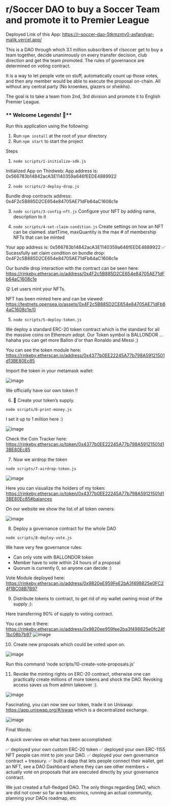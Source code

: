 # r/Soccer DAO to buy a Soccer Team and promote it to Premier League

Deployed Link of this App: https://r-soccer-dao-5tkmznty0-asfandyar-malik.vercel.app/

This is a DAO through which 3.1 million subscribers of r/soccer get to buy a team together, decide unanimously on every transfer decision, club direction and get the team promoted. The rules of governance are determined on voting contract. 

It is a way to let people vote on stuff, automatically count up those votes, and then any member would be able to execute the proposal on-chain. All without any central party (No kroenkes, glazers or sheikhs). 

The goal is to take a team from 2nd, 3rd division and promote it to English Premier League.   

### ** Welcome Legends! 👋**
Run this application using the following:  

1. Run `npm install` at the root of your directory
2. Run `npm start` to start the project


Steps 


1. `node scripts/1-initialize-sdk.js`

Initialized App on Thirdweb: 
App address is: 0x566783b14842acA3E1140359a646fEEDE4889922

2. `node scripts/2-deploy-drop.js`

Bundle drop contracts address: 
0x4F2c5B885D2CE654e84705AE71dFb64aC1608c1e


3. `node scripts/3-config-nft.js`
Configure your NFT by adding name, description to it

4. `node scripts/4-set-claim-condition.js`
Create settings on how an NFT can be claimed. startTime, maxQuantity is the max # of membership NFTs that can be minted

Your app address is: 0x566783b14842acA3E1140359a646fEEDE4889922
✅ Sucessfully set claim condition on bundle drop: 0x4F2c5B885D2CE654e84705AE71dFb64aC1608c1e

Our bundle drop interaction with the contract can be seen here: https://rinkeby.etherscan.io/address/0x4F2c5B885D2CE654e84705AE71dFb64aC1608c1e 

😲 Let users mint your NFTs.

NFT has been minted here and can be viewed: 
https://testnets.opensea.io/assets/0x4F2c5B885D2CE654e84705AE71dFb64aC1608c1e/0


5. `node scripts/5-deploy-token.js`

We deploy a standard ERC-20 token contract which is the standard for all the massive coins on Ethereum adopt. Our Token symbol is BALLONDOR ... hahaha you can get more Ballon d'or than Ronaldo and Messi ;) 

You can see the token module here: https://rinkeby.etherscan.io/address/0x4377b0EE22245A77b798A59121501d13BE80Ec85

Import the token in your metamask wallet: 

![image](https://user-images.githubusercontent.com/4105873/147420816-a97c12fe-be09-4c5f-abc2-cce5b2854313.png)

We officially have our own token !! 


6. 💸 Create your token’s supply.

`node scripts/6-print-money.js`

I set it up to 1 million here :)  

![image](https://user-images.githubusercontent.com/4105873/147420879-116b1199-19df-4024-a5d6-d244a353a780.png)

Check the Coin Tracker here: https://rinkeby.etherscan.io/token/0x4377b0EE22245A77b798A59121501d13BE80Ec85



7. Now we airdrop the token 

`node scripts/7-airdrop-token.js`

![image](https://user-images.githubusercontent.com/4105873/147420986-c517ba20-6650-4512-99f6-d04961855517.png)

Here you can visualize the holders of my token: 
https://rinkeby.etherscan.io/token/0x4377b0EE22245A77b798A59121501d13BE80Ec85#balances

On our website we show the list of all token owners: 

![image](https://user-images.githubusercontent.com/4105873/147421368-dac6d768-c922-4e04-9943-a5944dfa09ca.png)



8. Deploy a governance contract for the whole DAO

`node scripts/8-deploy-vote.js`

We have very few governance rules: 
* Can only vote with BALLONDOR token
* Member have to vote within 24 hours of a proposal
* Quorum is currently 0, so anyone can decide :) 

Vote Module deployed here:  
https://rinkeby.etherscan.io/address/0x9820eE959FeE2bA3f498825e0FC24f1BC08B7B97


9. Distribute tokens to contract, to get rid of my wallet owning most of the supply ;): 

Here transferring 90% of supply to voting contract. 

You can see it there: https://rinkeby.etherscan.io/address/0x9820ee959fee2ba3f498825e0fc24f1bc08b7b97 
![image](https://user-images.githubusercontent.com/4105873/147422116-b7452e42-4a8c-41f3-bcf9-654a11fbf091.png)


10. Create new proposals which could be voted upon on. 

![image](https://user-images.githubusercontent.com/4105873/147492466-8120c776-8075-4650-9b0e-8dc0b2419b6a.png)

Run this command 'node scripts/10-create-vote-proposals.js'


11. Revoke the minting rights on ERC-20 contract, otherwise one can practically create millions of more tokens and shock the DAO. Revoking access saves us from  admin takeover :).


![image](https://user-images.githubusercontent.com/4105873/147492795-6ff15a07-be7b-43d3-a04e-e28515a26b19.png)


Fascinating, you can now see our token, trade it on Uniswap: https://app.uniswap.org/#/swap which is a decentralized exchange. 

![image](https://user-images.githubusercontent.com/4105873/147495313-2ad0a9bc-6670-4aa3-b888-32b556137205.png)


Final Words: 

A quick overview on what has been accomplished:

✅ deployed your own custom ERC-20 token
✅ deployed your own ERC-1155 NFT people can mint to join your DAO.
✅ deployed your own governance contract + treasury.
✅ built a dapp that lets people connect their wallet, get an NFT, see a DAO Dashboard where they can see other members + actually vote on proposals that are executed directly by your governance contract.

We just created a full-fledged DAO. The only things regarding DAO, which are did not cover so far are tokenomics, running an actual community, planning your DAOs roadmap, etc


